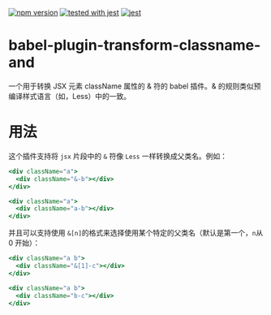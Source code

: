 [![npm version](https://badge.fury.io/js/babel-plugin-transform-classname-and.svg)](https://badge.fury.io/js/babel-plugin-transform-classname-and)
[![tested with jest](https://img.shields.io/badge/tested_with-jest-99424f.svg)](https://github.com/facebook/jest) [![jest](https://jestjs.io/img/jest-badge.svg)](https://github.com/facebook/jest)

# babel-plugin-transform-classname-and

一个用于转换 JSX 元素 className 属性的 & 符的 babel 插件。& 的规则类似预编译样式语言（如，Less）中的一致。

# 用法
这个插件支持将 `jsx` 片段中的 `&` 符像 `Less` 一样转换成父类名。例如：

```jsx
<div className="a">
  <div className="&-b"></div>
</div>
```

```jsx
<div className="a">
  <div className="a-b"></div>
</div>
```

并且可以支持使用 `&[n]`的格式来选择使用某个特定的父类名（默认是第一个，`n`从 0 开始）：
```jsx
<div className="a b">
  <div className="&[1]-c"></div>
</div>
```

```jsx
<div className="a b">
  <div className="b-c"></div>
</div>
```